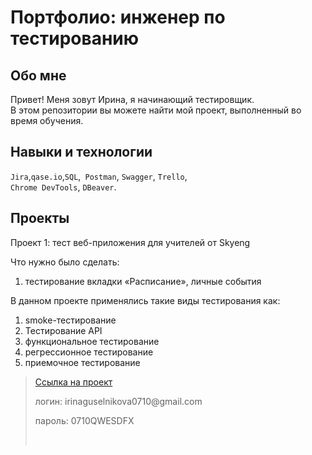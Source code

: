# Портфолио: инженер по тестированию

## Обо мне

Привет! Меня зовут Ирина, я начинающий тестировщик. <br>
В этом репозитории вы можете найти мой проект, выполненный во время обучения.
<br>

## Навыки и технологии
``Jira``,``qase.io``,``SQL``,`` Postman``, ``Swagger``, ``Trello``, <br>
 ``Chrome DevTools``, ``DBeaver``.




## Проекты

<p> Проект 1: тест веб-приложения для учителей от Skyeng</p>
<p>Что нужно было сделать:</p>
<ol>
  <li>тестирование вкладки «Расписание», личные события</li>
</ol>


<p>В данном проекте применялись такие виды тестирования как:</p>
<ol>
  <li>smoke-тестирование</li>
  <li>Тестирование API</li>
  <li>функциональное тестирование</li>
  <li>регрессионное тестирование</li>
  <li>приемочное тестирование</li>
</ol>

> <a href="https://qa-bag-report0710.atlassian.net/wiki/spaces/1/pages/131211/1+2">Ссылка на проект</a>
> <p> логин: irinaguselnikova0710@gmail.com </p>
> <p> пароль: 0710QWESDFX </p> <br>



